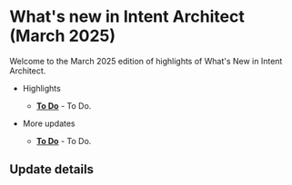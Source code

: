 # What's new in Intent Architect (March 2025)

Welcome to the March 2025  edition of highlights of What's New in Intent Architect.

- Highlights
  - **[To Do](#sqlserverimporter-module)** - To Do.

- More updates
  - **[To Do](#improved-timetimespan-support)** - To Do.

## Update details

